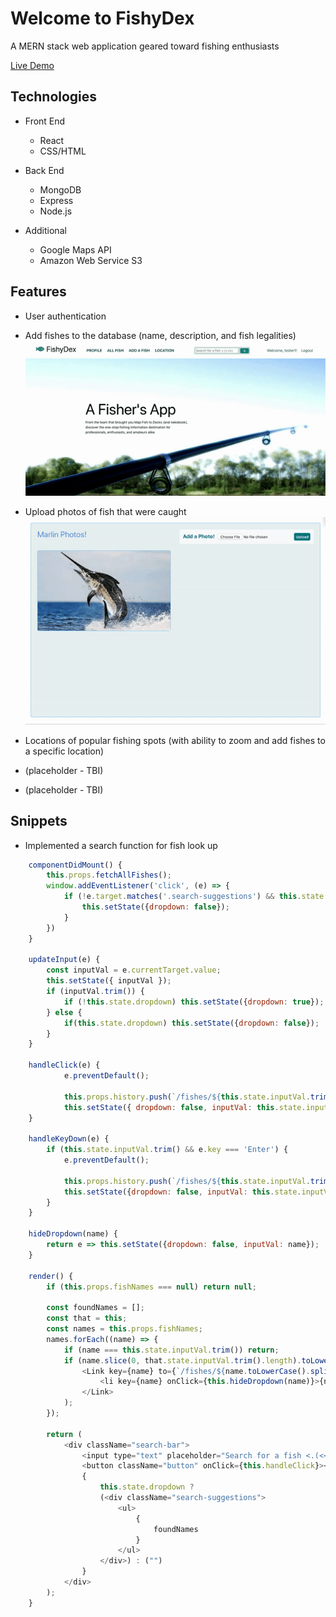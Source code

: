 <h1>Welcome to FishyDex</h1>

<p>A MERN stack web application geared toward fishing enthusiasts</p>

<a href="http://fishy-app.herokuapp.com/#/"> Live Demo </a>

<h2>Technologies</h2>

* Front End
  * React
  * CSS/HTML

* Back End
  * MongoDB
  * Express
  * Node.js

* Additional
  * Google Maps API
  * Amazon Web Service S3

<h2>Features</h2>

* User authentication
* Add fishes to the database (name, description, and fish legalities)
![](read_me/add_fish_feature.gif)
* Upload photos of fish that were caught
![](read_me/upload_feature.gif)

* Locations of popular fishing spots (with ability to zoom and add fishes to a specific location)
* (placeholder - TBI)
* (placeholder - TBI)

<h2>Snippets</h2>

* Implemented a search function for fish look up

```javascript
    componentDidMount() {
        this.props.fetchAllFishes();
        window.addEventListener('click', (e) => {
            if (!e.target.matches('.search-suggestions') && this.state.dropdown) {
                this.setState({dropdown: false});
            }
        })
    }

    updateInput(e) {
        const inputVal = e.currentTarget.value;
        this.setState({ inputVal });
        if (inputVal.trim()) {
            if (!this.state.dropdown) this.setState({dropdown: true});
        } else {
            if(this.state.dropdown) this.setState({dropdown: false});
        }
    }

    handleClick(e) {
            e.preventDefault();

            this.props.history.push(`/fishes/${this.state.inputVal.trim().toLowerCase().split(" ").join("-")}`);
            this.setState({ dropdown: false, inputVal: this.state.inputVal.trim() });
    }

    handleKeyDown(e) {
        if (this.state.inputVal.trim() && e.key === 'Enter') {
            e.preventDefault();

            this.props.history.push(`/fishes/${this.state.inputVal.trim().toLowerCase().split(" ").join("-")}`);
            this.setState({dropdown: false, inputVal: this.state.inputVal.trim()});
        }
    }

    hideDropdown(name) {
        return e => this.setState({dropdown: false, inputVal: name});
    }

    render() {
        if (this.props.fishNames === null) return null;

        const foundNames = [];
        const that = this;
        const names = this.props.fishNames;
        names.forEach((name) => {
            if (name === this.state.inputVal.trim()) return;
            if (name.slice(0, that.state.inputVal.trim().length).toLowerCase() === that.state.inputVal.trim().toLowerCase()) foundNames.push(
                <Link key={name} to={`/fishes/${name.toLowerCase().split(" ").join("-")}`}>
                    <li key={name} onClick={this.hideDropdown(name)}>{name}</li>
                </Link>
            );
        });

        return (
            <div className="search-bar">
                <input type="text" placeholder="Search for a fish <.(<<)<" value={this.state.inputVal} onChange={this.updateInput} onKeyDown={this.handleKeyDown}/>
                <button className="button" onClick={this.handleClick}><i className="fa fa-search search-bar" aria-hidden="true"></i></button>
                {
                    this.state.dropdown ?
                    (<div className="search-suggestions">
                        <ul>
                            {
                                foundNames
                            }
                        </ul>
                    </div>) : ("")
                }
            </div>
        );
    }
